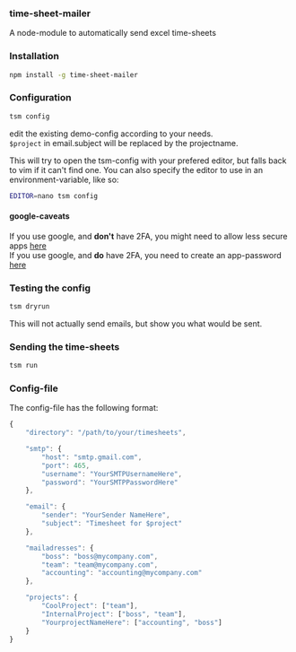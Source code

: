 ### time-sheet-mailer
A node-module to automatically send excel time-sheets

### Installation
```bash
npm install -g time-sheet-mailer
```

### Configuration
```bash
tsm config
```
edit the existing demo-config according to your needs.  
`$project` in email.subject will be replaced by the projectname. 

This will try to open the tsm-config with your prefered editor, but falls back to vim
if it can't find one. You can also specify the editor to use in an environment-variable, like so:
```bash
EDITOR=nano tsm config
```

#### google-caveats
If you use google, and **don't** have 2FA, you might need to allow less secure apps  [here](https://www.google.com/settings/security/lesssecureapps)  
If you use google, and **do** have 2FA, you need to create an app-password [here](https://security.google.com/settings/security/apppasswords)

### Testing the config
```bash
tsm dryrun
```
This will not actually send emails, but show you what would be sent.

### Sending the time-sheets
```bash
tsm run
```

### Config-file
The config-file has the following format:
```JavaScript
{
    "directory": "/path/to/your/timesheets",

    "smtp": {
        "host": "smtp.gmail.com",
        "port": 465,
        "username": "YourSMTPUsernameHere",
        "password": "YourSMTPPasswordHere"
    },

    "email": {
        "sender": "YourSender NameHere",
        "subject": "Timesheet for $project"
    },

    "mailadresses": {
        "boss": "boss@mycompany.com",
        "team": "team@mycompany.com",
        "accounting": "accounting@mycompany.com"
    },

    "projects": {
        "CoolProject": ["team"],
        "InternalProject": ["boss", "team"],
        "YourprojectNameHere": ["accounting", "boss"]
    }
}
```

